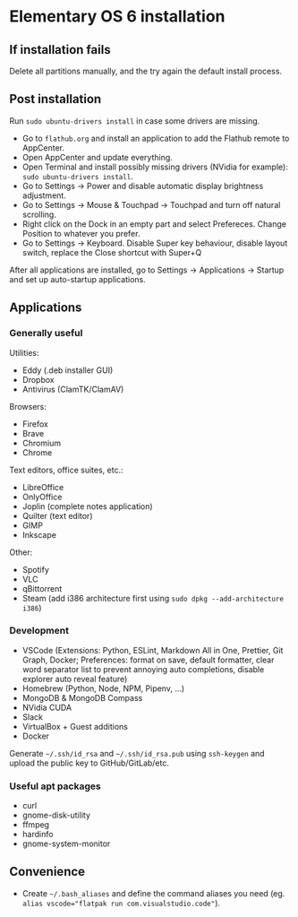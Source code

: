 # Elementary OS 6 installation

## If installation fails

Delete all partitions manually, and the try again the default install process.

## Post installation

Run `sudo ubuntu-drivers install` in case some drivers are missing.

- Go to `flathub.org` and install an application to add the Flathub remote to AppCenter.
- Open AppCenter and update everything.
- Open Terminal and install possibly missing drivers (NVidia for example): `sudo ubuntu-drivers install`.
- Go to Settings -> Power and disable automatic display brightness adjustment.
- Go to Settings -> Mouse & Touchpad -> Touchpad and turn off natural scrolling.
- Right click on the Dock in an empty part and select Prefereces. Change Position to whatever you prefer.
- Go to Settings -> Keyboard. Disable Super key behaviour, disable layout switch, replace the Close shortcut with Super+Q

After all applications are installed, go to Settings -> Applications -> Startup and set up auto-startup applications.

## Applications

### Generally useful

Utilities:

- Eddy (.deb installer GUI)
- Dropbox
- Antivirus (ClamTK/ClamAV)

Browsers:

- Firefox
- Brave
- Chromium
- Chrome

Text editors, office suites, etc.:

- LibreOffice
- OnlyOffice
- Joplin (complete notes application)
- Quilter (text editor)
- GIMP
- Inkscape

Other:

- Spotify
- VLC
- qBittorrent
- Steam (add i386 architecture first using `sudo dpkg --add-architecture i386`)

### Development

- VSCode (Extensions: Python, ESLint, Markdown All in One, Prettier, Git Graph, Docker; Preferences: format on save, default formatter, clear word separator list to prevent annoying auto completions, disable explorer auto reveal feature)
- Homebrew (Python, Node, NPM, Pipenv, ...)
- MongoDB & MongoDB Compass
- NVidia CUDA
- Slack
- VirtualBox + Guest additions
- Docker

Generate `~/.ssh/id_rsa` and `~/.ssh/id_rsa.pub` using `ssh-keygen` and upload the public key to GitHub/GitLab/etc.

### Useful apt packages

- curl
- gnome-disk-utility
- ffmpeg
- hardinfo
- gnome-system-monitor

## Convenience

- Create `~/.bash_aliases` and define the command aliases you need (eg. `alias vscode="flatpak run com.visualstudio.code"`).
